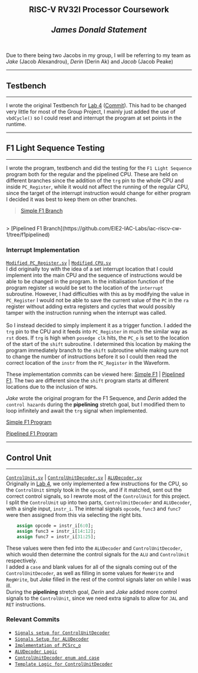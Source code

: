 <center>

## RISC-V RV32I Processor Coursework

## **_James Donald Statement_**

</center>
<br>

Due to there being two Jacobs in my group, I will be referring to my team as *Jake* (Jacob Alexandrou), *Derin* (Derin Ak) and *Jacob* (Jacob Peake)

___
## Testbench
___

I wrote the original Testbench for [Lab 4](https://github.com/Jalexandrou/IAC-labs) ([Commit](https://github.com/Jalexandrou/IAC-labs/commit/4176d9654d16378a0b752d1bcb33a8334685a910)). This had to be changed very little for most of the Group Project, I mainly just added the use of `vbdCycle()` so I could reset and interrupt the program at set points in the runtime.
___
## F1 Light Sequence Testing
___
I wrote the program, testbench and did the testing for the `F1 Light Sequence` program both for the regular and the pipelined CPU. These are held on different branches since the addition of the `trg` pin to the whole CPU and inside `PC_Register`, while it would not affect the running of the regular CPU, since the target of the interrupt instruction would change for either program I decided it was best to keep them on other branches.

> [Simple F1 Branch](https://github.com/EIE2-IAC-Labs/iac-riscv-cw-1/tree/f1)
<br>
> [Pipelined F1 Branch](https://github.com/EIE2-IAC-Labs/iac-riscv-cw-1/tree/f1pipelined)

### Interrupt Implementation
[`Modified PC_Register.sv`](https://github.com/EIE2-IAC-Labs/iac-riscv-cw-1/blob/f1/CPU/PC_Register.sv) | [`Modified CPU.sv`](https://github.com/EIE2-IAC-Labs/iac-riscv-cw-1/blob/f1/CPU/cpu.sv)
<br>
I did originally toy with the idea of a set interrupt location that I could implement into the main CPU and the sequence of instructions would be able to be changed in the program. In the initialisation function of the program register `s8` would be set to the location of the `interrupt` subroutine. However, I had difficulties with this as by modifying the value in `PC_Register` I would not be able to save the current value of the `PC` in the `ra` register without adding extra registers and cycles that would possibly tamper with the instruction running when the interrupt was called.
<br>
<br>
So I instead decided to simply implement it as a trigger function. I added the `trg` pin to the CPU and it feeds into `PC_Register` in much the similar way as `rst` does. If `trg` is high when `posedge clk` hits, the `PC_o` is set to the location of the start of the `shift` subroutine. I determined this location by making the program immediately branch to the `shift` subroutine while making sure not to change the number of instructions before it so I could then read the correct location of the `instr` from the `PC_Register` in the Waveform.

These implementation commits can be viewed here: [Simple F1](https://github.com/EIE2-IAC-Labs/iac-riscv-cw-1/commit/3395efbe585abdff81f453d74bfc59ca96e8211e) | [Pipelined F1](https://github.com/EIE2-IAC-Labs/iac-riscv-cw-1/commit/3111d0b856f9cef51eeba316780b74a41157cbb3). The two are different since the `shift` program starts at different locations due to the inclusion of `NOP`s.

*Jake* wrote the original program for the F1 Sequence, and *Derin* added the `control hazards` during the **pipelining** stretch goal, but I modified them to loop infinitely and await the `trg` signal when implemented.

[Simple F1 Program](https://github.com/EIE2-IAC-Labs/iac-riscv-cw-1/blob/f1/src/myprog/f1.s)

[Pipelined F1 Program](https://github.com/EIE2-IAC-Labs/iac-riscv-cw-1/blob/f1pipelined/src/myprog/f1.s)

___
## Control Unit
___
[`ControlUnit.sv`](https://github.com/EIE2-IAC-Labs/iac-riscv-cw-1/blob/main/CPU/ControlUnit.sv) | [`ControlUnitDecoder.sv`](https://github.com/EIE2-IAC-Labs/iac-riscv-cw-1/blob/main/CPU/ControlUnitDecoder.sv) | [`ALUDecoder.sv`](https://github.com/EIE2-IAC-Labs/iac-riscv-cw-1/blob/main/CPU/ALUDecoder.sv)
<br>
Originally in [Lab 4](https://github.com/Jalexandrou/IAC-labs), we only implemented a few instructions for the CPU, so the `ControlUnit` simply took in the `opcode`, and if it matched, sent out the correct control signals, so I rewrote most of the `ControlUnit` for this project.<br>
I split the `ControlUnit` up into two parts, `ControlUnitDecoder` and `ALUDecoder`, with a single input, `instr_i`. The internal signals `opcode`, `func3` and `func7` were then assigned from this via selecting the right bits.
```SystemVerilog
    assign opcode = instr_i[6:0];
    assign func3 = instr_i[14:12];
    assign func7 = instr_i[31:25];
```
These values were then fed into the `ALUDecoder` and `ControlUnitDecoder`, which would then determine the control signals for the `ALU` and `ControlUnit` respectively.
<br>
I added a `case` and blank values for all of the signals coming out of the `ControlUnitDecoder`, as well as filling in some values for `MemWrite` and `RegWrite`, but *Jake* filled in the rest of the control signals later on while I was ill.
<br>
During the **pipelining** stretch goal, *Derin* and *Jake* added more control signals to the `ControlUnit`, since we need extra signals to allow for `JAL` and `RET` instructions.

### Relevant Commits
- [`Signals setup for ControlUnitDecoder`](https://github.com/EIE2-IAC-Labs/iac-riscv-cw-1/commit/387bc82c953609c20c0e9a0940cab78ac2da5c84)
- [`Signals Setup for ALUDecoder`](https://github.com/EIE2-IAC-Labs/iac-riscv-cw-1/commit/1415a19a4438c05eb392f7a6109389f20a5f82a6)
- [`Implementation of PCSrc_o`](https://github.com/EIE2-IAC-Labs/iac-riscv-cw-1/commit/e3244bca392fc278ef747d4f6bcb6d3455c08e15)
- [`ALUDecoder Logic`](https://github.com/EIE2-IAC-Labs/iac-riscv-cw-1/commit/e94e8f9b559716640a8a046daa0b3164f578eddc)
- [`ControlUnitDecoder enum and case`](https://github.com/EIE2-IAC-Labs/iac-riscv-cw-1/commit/aca65de865044a731ad40af3da8bf099e68b9d6c)
- [`Template Logic for ControlUnitDecoder`](https://github.com/EIE2-IAC-Labs/iac-riscv-cw-1/commit/0178f2087646141bf34dad3882d80be118723c45)